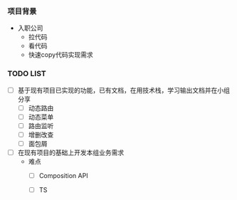 ### 项目背景
- 入职公司
  - 拉代码
  - 看代码
  - 快速copy代码实现需求


### TODO LIST
- [ ] 基于现有项目已实现的功能，已有文档，在用技术栈，学习输出文档并在小组分享
  - [ ] 动态路由
  - [ ] 动态菜单
  - [ ] 路由监听
  - [ ] 增删改查
  - [ ] 面包屑
- [ ] 在现有项目的基础上开发本组业务需求
  - 难点
     - [ ] Composition API
     - [ ] TS
  
